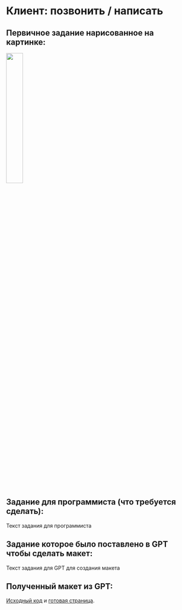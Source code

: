 # Клиент: позвонить / написать

## Первичное задание нарисованное на картинке:
<p >
    <img src="/wiki/client-call-write-contacts.jpg" width="30%">
</p>

## Задание для программиста (что требуется сделать):

Текст задания для программиста

## Задание которое было поставлено в GPT чтобы сделать макет:

Текст задания для GPT для создания макета

## Полученный макет из GPT:

[Исходный код](/public_html/client-call-write-contacts.html) и <a href="https://htmlpreview.github.io?https://github.com/matveynator/restar/blob/main/public_html/client-call-write-contacts.html">готовая страница</a>.

